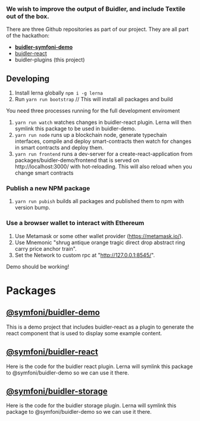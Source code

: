 ### We wish to improve the output of Buidler, and include Textile out of the box.

There are three Github repositories as part of our project. They are all part of the hackathon:

- [**buidler-symfoni-demo**](https://github.com/symfoni/buidler-symfoni-demo)
- [buidler-react](https://github.com/symfoni/buidler-react)
- buidler-plugins (this project)

## Developing

1. Install lerna globally `npm i -g lerna`
2. Run `yarn run bootstrap` // This will install all packages and build

You need three processes running for the full development enviroment

1. `yarn run watch` watches changes in buidler-react plugin. Lerna will then symlink this package to be used in buidler-demo.
2. `yarn run node` runs up a blockchain node, generate typechain interfaces, compile and deploy smart-contracts then watch for changes in smart contracts and deploy them.
3. `yarn run frontend` runs a dev-server for a create-react-application from packages/buidler-demo/frontend that is served on http://localhost:3000/ with hot-reloading. This will also reload when you change smart contracts

### Publish a new NPM package

1. `yarn run pubish` builds all packages and published them to npm with version bump.

### Use a browser wallet to interact with Ethereum

1. Use Metamask or some other wallet provider (https://metamask.io/).
2. Use Mnemonic "shrug antique orange tragic direct drop abstract ring carry price anchor train".
3. Set the Network to custom rpc at "http://127.0.0.1:8545/".

Demo should be working!

# Packages

## [@symfoni/buidler-demo](https://github.com/symfoni/buidler-plugins/tree/master/packages/buidler-demo)

This is a demo project that includes buidler-react as a plugin to generate the react component that is used to display some example content.

## [@symfoni/buidler-react](https://github.com/symfoni/buidler-plugins/tree/master/packages/buidler-react)

Here is the code for the buidler react plugin. Lerna will symlink this package to @symfoni/buidler-demo so we can use it there.

## [@symfoni/buidler-storage](https://github.com/symfoni/buidler-plugins/tree/master/packages/buidler-storage)

Here is the code for the buidler storage plugin. Lerna will symlink this package to @symfoni/buidler-demo so we can use it there.
